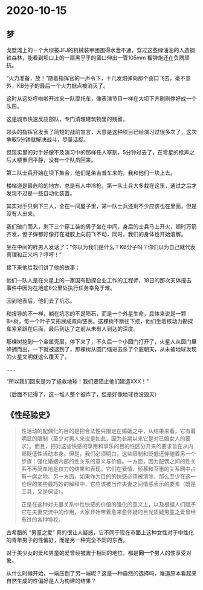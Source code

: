 # 2020-10-15

## 梦

戈壁滩上的一个大坝被JFJ的机械装甲团围得水泄不通，穿过这些绿油油的人造钢铁森林，能看到坝口上的一扇黑乎乎的窗口伸出一管105mm 榴弹炮还在负隅顽抗。

“火力准备，放！”随着指挥官的一声令下，十几发炮弹向那个窗口飞去，毫不意外，KB分子的最后一个火力据点被消灭了。

这时从远处呼啦啦开过来一队摩托车，像表演节目一样在大坝下齐刷刷停好成一个队形。

这是城市快速反应部队，专门清理建筑物里的残留。

领头的指挥官发表了简短的战前宣言，大意是这种项目已经演习过很多次了，这次争取5分钟就解决战斗，尽量活捉。

但现实里的对手好像不及演习中的那样任人宰割，5分钟过去了，在零星的枪声之后大楼重归平静，没有一个队员回来。

第二队士兵开始在坝下集合，他们是坐吉普车来的，我和他们一块上去。

楼梯道是最危险的地方，总是有人中冷枪，第一队士兵大多栽在这里，通过之后才发现不过是一些自动化装置。

其实对手只剩下三人，全在一间屋子里，第一队士兵还剩不少应该也在里面，但是没有人出来。

我们破门而入，剩下三个穿工装的男子坐在中间，身后的士兵马上开火，顿时万箭齐发，但子弹都好像打在凝胶上向前飞不动，同时，我们的身体也开始溶解。

坐在中间的胖男人发话了：“你以为我们是什么？KB分子吗？你们以为自己就代表真理和正义吗？哼哼！”

接下来他给我们讲了他的故事：

他们一队人是在火星上的一家国有勘探企业工作的工程师，18日的那次天体撞击事件中因为在地底8公里处执行任务幸免于难。

回到地表后，他们去了坑芯。

和报导的不一样，躺在坑芯的不是陨石，而是一个外星生命，具体来说是一颗B+树，每一个叶子又拓展成双向链表。这棵树不断往下挖，他们坐着核动力勘探车紧紧跟在后面，最后到达了之前从未有人到达的深度。

那棵树挖到一个金属壳层，停下来了，不久后一个小圆门打开了，火星人从圆门里蜂拥而出，一下就被逮到了，那棵树从圆门缩进去杀了个底朝天，从未被地球发现的火星文明就这么覆灭了。

……

“所以我们回来是为了拯救地球！我们要阻止他们建造XXX！”

（后面不记得了，这一堆人整个被炸了，但是好像地球也没毁灭）

## 《性经验史》

> 性活动的配偶化的目的是把合法性只限定在婚姻之中，从结果来看，它有着明显的限制（至少对男人来说是如此，因为长期以来它是对已婚女人的要求）。而且，把对这些快感的享用和享乐的目的性区分开来的要求旨在从内部贬低性活动本身。但是，我们必须明白，这些限制和贬低还伴随着另一个步骤：强化婚姻内部的性关系的意义与价值。一方面，因为配偶之间的性关系不再简单地是权力的结果和表现，它们在爱情、倾慕和互惠的关系网中占有一席之地。另一方面，如果作为目的的快感必须被清除，那么至少在这一伦理的某些最巧妙的解释中，它应该被当作夫妻之间情感表示的要素（既是工具，又是保证）。
>
> 正是在这种对夫妻关系中性快感的价值的强化的意义上，以及根据人们赋予它在夫妻交流中的作用，大家开始带着愈来愈怀疑的目光质疑男童之爱曾经有过的各种特权。



古希腊的 “男童之爱” 真的很让人疑惑，它不同于现在市面上这种女性对于中性化的青年男子的性偏好，而是另一种完全不同的东西。

对于美少女的爱和男童的爱曾经被置于相同的地位，都是**同一个**男人的性享受对象。

从什么时候开始，一端压倒了另一端呢？这是一种自然的选择吗，难道原本看起来自然生成的性偏好是人为构建的结果？

## 

